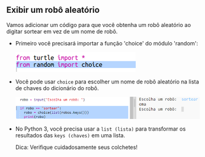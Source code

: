 ## Exibir um robô aleatório

Vamos adicionar um código para que você obtenha um robô aleatório ao digitar sortear em vez de um nome de robô.

+ Primeiro você precisará importar a função 'choice' do módulo 'random':
    
    ![screenshot](images/robotrumps-random.png)

+ Você pode usar `choice` para escolher um nome de robô aleatório na lista de chaves do dicionário do robô.
    
    ![screenshot](images/robotrumps-choice.png)

+ No Python 3, você precisa usar a `list (lista)` para transformar os resultados das `keys (chaves)` em uma lista.
    
    Dica: Verifique cuidadosamente seus colchetes!